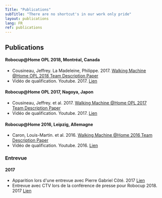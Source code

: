 ```yaml
---
Title: "Publications"
subTitle: "There are no shortcut's in our work only pride"
layout: publications
lang: FR
ref: publications
---
```


## Publications

#### **Robocup@Home OPL 2018, Montréal, Canada**
  *  Cousineau, Jeffrey. La Madeleine, Philippe. 2017. [Walking Machine @Home OPL 2018 Team Description Paper](https://github.com/WalkingMachine/wm_robocup_tdp/raw/tdp_2018/WalkingMachine_Robocup2018.pdf)
  *  Vidéo de qualification. Youtube. 2017. [Lien](https://www.youtube.com/watch?v=T3Hh75KV6hw)

#### **Robocup@Home OPL 2017, Nagoya, Japon**
  *  Cousineau, Jeffrey. et al. 2017. [Walking Machine @Home OPL 2017 Team Description Paper](https://github.com/WalkingMachine/wm_robocup_tdp/raw/tdp_2017/WalkingMachine_Robocup2017.pdf)
  *  Vidéo de qualification. Youtube. 2017. [Lien](https://www.youtube.com/watch?v=bBpCaCsV_H4)

#### **Robocup@Home 2016, Leipzig, Allemagne**
  *  Caron, Louis-Martin. et al. 2016. [Walking Machine @Home 2016 Team Description Paper](https://github.com/WalkingMachine/wm_robocup_tdp/raw/tdp_2016/TDP_WalkingMachine_Robocup%202016.pdf)
  *  Vidéo de qualification. Youtube. 2016. [Lien](https://www.youtube.com/watch?v=x5hzugan50k)

### **Entrevue**

#### **2017**
  * Apparition lors d'une entrevue avec Pierre Gabriel Côté. 2017 [Lien](https://www.facebook.com/WalkingMachine/videos/1474526352631329/)
  * Entrevue avec CTV lors de la conférence de presse pour Robocup 2018. 2017 [Lien](https://www.facebook.com/WalkingMachine/videos/1393778970706068/)
